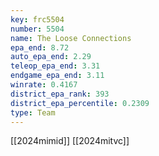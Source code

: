 ```yaml
---
key: frc5504
number: 5504
name: The Loose Connections
epa_end: 8.72
auto_epa_end: 2.29
teleop_epa_end: 3.31
endgame_epa_end: 3.11
winrate: 0.4167
district_epa_rank: 393
district_epa_percentile: 0.2309
type: Team
---
```

[[2024mimid]]
[[2024mitvc]]
